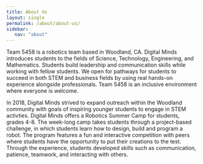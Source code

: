 ```yaml
---
title: About Us
layout: single
permalink: /about/about-us/
sidebar:
   nav: "about"
---
```


Team 5458 is a robotics team based in Woodland, CA. Digital Minds introduces students to the fields of Science, Technology, Engineering, and Mathematics. Students build leadership and communication skills while working with fellow students. We open for pathways for students to succeed in both STEM and business fields by using real hands-on experience alongside professionals. Team 5458 is an inclusive environment where everyone is welcome.

In 2018, Digital Minds strived to expand outreach within the Woodland community with goals of inspiring younger students to engage in STEM activties. Digital Minds offers a Robotics Summer Camp for students, grades 4-8. The week-long camp takes students through a project-based challenge, in which students learn how to design, build and program a robot. The program features a fun and interactive competition with peers where students have the opportunity to put their creations to the test. Through the experience, students developed skills such as communication, patience, teamwork, and interacting with others.
